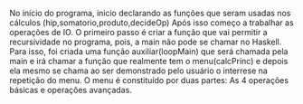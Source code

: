 No início do programa, inicio declarando as funções que seram usadas nos cálculos (hip,somatorio,produto,decideOp)
Após isso começo a trabalhar as operações de IO. O primeiro passo é criar a função que vai permitir a recursividade no programa, pois, a main não pode se chamar no Haskell.
Para isso, foi criada uma função auxiliar(loopMain) que será chamada pela main e irá chamar a função que realmente tem o menu(calcPrinc) e depois ela mesmo se chama ao ser demonstrado pelo usuário o interrese na repetição do menu.
O menu é constituído por duas partes: As 4 operações básicas e operações avançadas.
